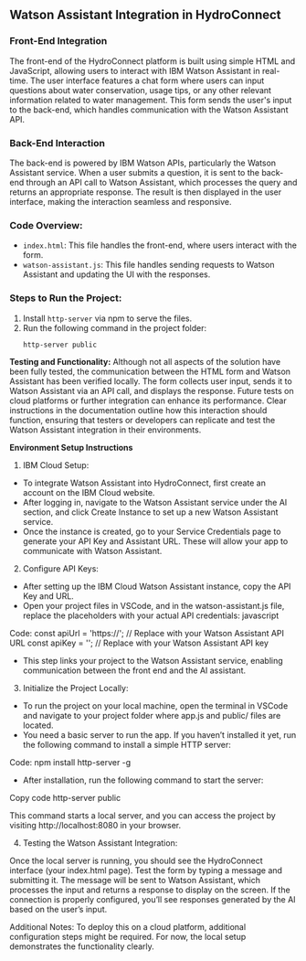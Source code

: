 ## Watson Assistant Integration in HydroConnect

### Front-End Integration
The front-end of the HydroConnect platform is built using simple HTML and JavaScript, allowing users to interact with IBM Watson Assistant in real-time. The user interface features a chat form where users can input questions about water conservation, usage tips, or any other relevant information related to water management. This form sends the user's input to the back-end, which handles communication with the Watson Assistant API.

### Back-End Interaction
The back-end is powered by IBM Watson APIs, particularly the Watson Assistant service. When a user submits a question, it is sent to the back-end through an API call to Watson Assistant, which processes the query and returns an appropriate response. The result is then displayed in the user interface, making the interaction seamless and responsive.

### Code Overview:
- `index.html`: This file handles the front-end, where users interact with the form.
- `watson-assistant.js`: This file handles sending requests to Watson Assistant and updating the UI with the responses.

### Steps to Run the Project:
1. Install `http-server` via npm to serve the files.
2. Run the following command in the project folder:
   ```bash
   http-server public


**Testing and Functionality:**
Although not all aspects of the solution have been fully tested, the communication between the HTML form and Watson Assistant has been verified locally. The form collects user input, sends it to Watson Assistant via an API call, and displays the response. Future tests on cloud platforms or further integration can enhance its performance. Clear instructions in the documentation outline how this interaction should function, ensuring that testers or developers can replicate and test the Watson Assistant integration in their environments.

**Environment Setup Instructions**
1. IBM Cloud Setup:

- To integrate Watson Assistant into HydroConnect, first create an account on the IBM Cloud website.
- After logging in, navigate to the Watson Assistant service under the AI section, and click Create Instance to set up a new Watson Assistant service.
- Once the instance is created, go to your Service Credentials page to generate your API Key and Assistant URL. These will allow your app to communicate with Watson Assistant.

2. Configure API Keys:

- After setting up the IBM Cloud Watson Assistant instance, copy the API Key and URL.
- Open your project files in VSCode, and in the watson-assistant.js file, replace the placeholders with your actual API credentials:
javascript

Code: 
const apiUrl = 'https://<your-assistant-api-url>'; // Replace with your Watson Assistant API URL
const apiKey = '<your-api-key>'; // Replace with your Watson Assistant API key

- This step links your project to the Watson Assistant service, enabling communication between the front end and the AI assistant.

3. Initialize the Project Locally:

- To run the project on your local machine, open the terminal in VSCode and navigate to your project folder where app.js and public/ files are located.
- You need a basic server to run the app. If you haven’t installed it yet, run the following command to install a simple HTTP server:

Code:
npm install http-server -g

- After installation, run the following command to start the server:

Copy code
http-server public

This command starts a local server, and you can access the project by visiting http://localhost:8080 in your browser.

4. Testing the Watson Assistant Integration:

Once the local server is running, you should see the HydroConnect interface (your index.html page). Test the form by typing a message and submitting it.
The message will be sent to Watson Assistant, which processes the input and returns a response to display on the screen.
If the connection is properly configured, you’ll see responses generated by the AI based on the user’s input.

Additional Notes:
To deploy this on a cloud platform, additional configuration steps might be required. For now, the local setup demonstrates the functionality clearly.

